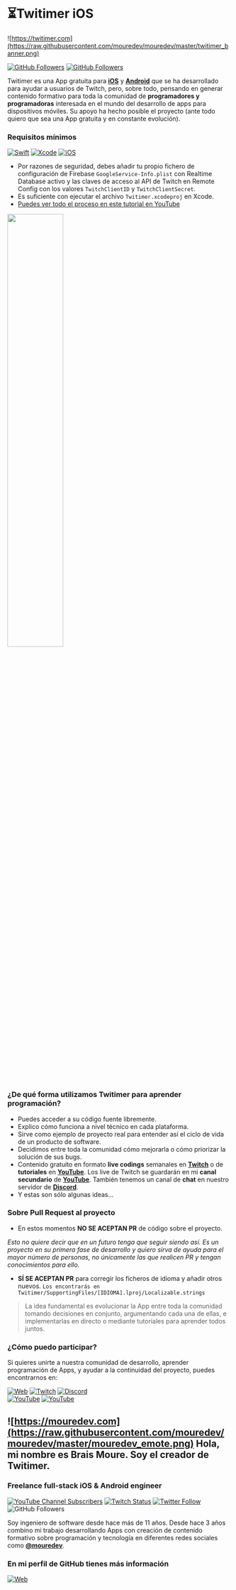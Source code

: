 # ⏳Twitimer iOS
![https://twitimer.com](https://raw.githubusercontent.com/mouredev/mouredev/master/twitimer_banner.png)

[![GitHub Followers](https://img.shields.io/github/stars/mouredev/Twitimer-iOS?label=Repositorio%20público%20App%20iOS&style=social)](https://github.com/mouredev/Twitimer-iOS)
[![GitHub Followers](https://img.shields.io/github/stars/mouredev/Twitimer-Android?label=Rpositorio%20público%20App%20Android&style=social)](https://github.com/mouredev/Twitimer-Android)

Twitimer es una App gratuita para **[iOS](https://apps.apple.com/us/app/twitimer-twitch-guide/id1564592351)** y **[Android](https://play.google.com/store/apps/details?id=com.mouredev.twitimer)** que se ha desarrollado para ayudar a usuarios de Twitch, pero, sobre todo, pensando en generar contenido formativo para toda la comunidad de **programadores y programadoras** interesada en el mundo del desarrollo de apps para dispositivos móviles. Su apoyo ha hecho posible el proyecto (ante todo quiero que sea una App gratuita y en constante evolución).

### Requisitos mínimos
[![Swift](https://img.shields.io/badge/Swift-5-orange.svg?longCache=true&style=popout-square)](https://swift.org)
[![Xcode](https://img.shields.io/badge/Xcode-12.5-blue.svg?longCache=true&style=popout-square)](https://developer.apple.com/xcode)
[![iOS](https://img.shields.io/badge/iOS-14.1-red.svg?longCache=true&style=popout-square)](https://www.apple.com/es/ios)

* Por razones de seguridad, debes añadir tu propio fichero de configuración de Firebase `GoogleService-Info.plist` con Realtime Database activo y las claves de acceso al API de Twitch en Remote Config con los valores `TwitchClientID` y `TwitchClientSecret`.
* Es suficiente con ejecutar el archivo `Twitimer.xcodeproj` en Xcode.
* [Puedes ver todo el proceso en este tutorial en YouTube](https://youtu.be/_FLHGY_ATWA)

<a href="https://youtu.be/_FLHGY_ATWA"><img src="http://i3.ytimg.com/vi/_FLHGY_ATWA/maxresdefault.jpg" style="height: 50%; width:50%;"/></a>

### ¿De qué forma utilizamos Twitimer para aprender programación?
* Puedes acceder a su código fuente libremente.
* Explico cómo funciona a nivel técnico en cada plataforma.
* Sirve como ejemplo de proyecto real para entender así el ciclo de vida de un producto de software.
* Decidimos entre toda la comunidad cómo mejorarla o cómo priorizar la solución de sus bugs.
* Contenido gratuito en formato **live codings** semanales en **[Twitch](https://twitch.tv/mouredev)** o de **tutoriales** en [**YouTube**](https://youtube.com/mouredevapps). Los live de Twitch se guardarán en mi **canal secundario** de [**YouTube**](https://youtube.com/mouredevbackups). También tenemos un canal de **chat** en nuestro servidor de **[Discord](https://discord.gg/U3KjjfUfUJ)**.
* Y estas son sólo algunas ideas...

### Sobre Pull Request al proyecto

* En estos momentos **NO SE ACEPTAN PR** de código sobre el proyecto.

*Esto no quiere decir que en un futuro tenga que seguir siendo así. Es un proyecto en su primera fase de desarrollo y quiero sirva de ayuda para el mayor número de personas, no únicamente las que realicen PR y tengan conocimientos para ello.*

* **SÍ SE ACEPTAN PR** para corregir los ficheros de idioma y añadir otros nuevos.
`Los encontrarás en Twitimer/SupportingFiles/[IDIOMA].lproj/Localizable.strings`

> La idea fundamental es evolucionar la App entre toda la comunidad tomando decisiones en conjunto, argumentando cada una de ellas, e implementarlas en directo o mediante tutoriales para aprender todos juntos.

### ¿Cómo puedo participar?
Si quieres unirte a nuestra comunidad de desarrollo, aprender programación de Apps, y ayudar a la continuidad del proyecto, puedes encontrarnos en:

[![Web](https://img.shields.io/badge/Twitimer.com-Web_oficial-3A1C66?style=for-the-badge&logoColor=white&labelColor=101010)](https://twitimer.com)
[![Twitch](https://img.shields.io/badge/Twitch-Live_coding-9146FF?style=for-the-badge&logo=twitch&logoColor=white&labelColor=101010)](https://twitch.tv/mouredev)
[![Discord](https://img.shields.io/badge/Discord-Feedback_y_bugs-5865F2?style=for-the-badge&logo=discord&logoColor=white&labelColor=101010)](https://discord.gg/U3KjjfUfUJ)
</br>
[![YouTube](https://img.shields.io/badge/YouTube-Tutoriales-FF0000?style=for-the-badge&logo=youtube&logoColor=white&labelColor=101010)](https://youtube.com/mouredevapps)
[![YouTube](https://img.shields.io/badge/YouTube-Twitch_live_backups-FF0000?style=for-the-badge&logo=youtube&logoColor=white&labelColor=101010)](https://youtube.com/mouredevbackups)

## ![https://mouredev.com](https://raw.githubusercontent.com/mouredev/mouredev/master/mouredev_emote.png) Hola, mi nombre es Brais Moure. Soy el creador de Twitimer.
### Freelance full-stack iOS & Android engineer

[![YouTube Channel Subscribers](https://img.shields.io/youtube/channel/subscribers/UCxPD7bsocoAMq8Dj18kmGyQ?style=social)](https://youtube.com/mouredevapps?sub_confirmation=1)
[![Twitch Status](https://img.shields.io/twitch/status/mouredev?style=social)](https://twitch.com/mouredev)
[![Twitter Follow](https://img.shields.io/twitter/follow/mouredev?style=social)](https://twitter.com/mouredev)
![GitHub Followers](https://img.shields.io/github/followers/mouredev?style=social)

Soy ingeniero de software desde hace más de 11 años. Desde hace 3 años combino mi trabajo desarrollando Apps con creación de contenido formativo sobre programación y tecnología en diferentes redes sociales como **[@mouredev](https://mouredev.com/sigueme)**.

### En mi perfil de GitHub tienes más información

[![Web](https://img.shields.io/badge/GitHub-MoureDev-14a1f0?style=for-the-badge&logo=github&logoColor=white&labelColor=101010)](https://github.com/mouredev)
